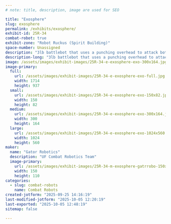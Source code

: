 ```yaml
---
# note: title, description, image are used for SEO

title: "Exosphere"
slug: exosphere
permalink: /exhibits/exosphere/
exhibit-id: 25R-34
combat-robot: true
exhibit-zone: "Robot Ruckus (Spirit Building)"
space-number: Unassigned
description: "3lb battlebot that uses a punching overhead to attack bottom plates"
description-long: "3lb battlebot that uses a punching overhead to attack bottom plates"
image: /assets/images/exhibit-images/25R-34-e-exosphere-exo-300x164.jpg
image-primary: 
  full:
    url: /assets/images/exhibit-images/25R-34-e-exosphere-exo-full.jpg
    width: 1714
    height: 937
  small:
    url: /assets/images/exhibit-images/25R-34-e-exosphere-exo-150x82.jpg
    width: 150
    height: 82
  medium:
    url: /assets/images/exhibit-images/25R-34-e-exosphere-exo-300x164.jpg
    width: 300
    height: 164
  large:
    url: /assets/images/exhibit-images/25R-34-e-exosphere-exo-1024x560.jpg
    width: 1024
    height: 560
maker: 
  name: "Gator Robotics"
  description: "UF Combat Robotics Team"
  image-primary:
    url: /assets/images/exhibit-images/25R-34-m-exosphere-gatrrobo-150x110.png
    width: 150
    height: 110
categories: 
  - slug: combat-robots
    name: Combat Robots
created-jotform: "2025-09-25 14:16:19"
last-modified-jotform: "2025-10-05 12:20:19"
last-exported: "2025-10-05 12:48:19"
sitemap: false

---
```


